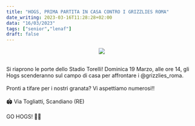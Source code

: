 ```yaml
---
title: "HOGS, PRIMA PARTITA IN CASA CONTRO I GRIZZLIES ROMA"
date_writing: 2023-03-16T11:28:28+02:00
data: "16/03/2023"
tags: ["senior","lenaf"]
draft: false
---
```


<center>
<img class="articolo" src="../img/2023/hogs_grizzlies_pregame.jpg">
</center>
<br />
  
Si riaprono le porte dello Stadio Torelli!⁣⁣
Dominica 19 Marzo, alle ore 14, gli Hogs scenderanno sul campo di casa per affrontare i @grizzlies_roma.  
⁣⁣  
Pronti a tifare per i nostri granata? Vi aspettiamo numerosi!!⁣⁣  
⁣⁣  
🏟️ Via Togliatti, Scandiano (RE)⁣⁣  
⁣⁣⁣  
GO HOGS! 🏈🐗⁣⁣⁣⁣⁣  

  